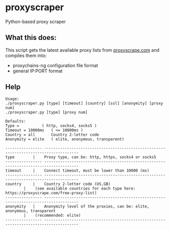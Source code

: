 # proxyscraper
Python-based proxy scraper

## What this does:
This script gets the latest available proxy lists from [proxyscrape.com](https://proxyscrape.com)
and compiles them into:
<ul>
	<li>proxychains-ng configuration file format</li>
	<li>general IP:PORT format</li>
</ul>

## Help
```
Usage:
./proxyscraper.py [type] [timeout] [country] [ssl] [anonymity] [proxy num]
./proxyscraper.py [type] [proxy num]

Defaults:
Type =			( http, socks4, socks5 )
Timeout = 10000ms	( <= 10000ms )
Country = all		Country 2-letter code
Anonymity = elite	( elite, anonymous, transparent)

---------------- -------------------------------------------------------------------------------------
type 		|	 Proxy type, can be: http, https, socks4 or socks5
---------------- -------------------------------------------------------------------------------------
timeout 	|	 Connect timeout, must be lower than 10000 (ms)
---------------- -------------------------------------------------------------------------------------
country 	|	 Country 2-letter code (US,GB)
		|	 (see available countries for each type here: https://proxyscrape.com/free-proxy-list)
---------------- -------------------------------------------------------------------------------------
anonymity 	|	 Anonymity level of the proxies, can be: elite, anonymous, transparent
		|	 (recommended: elite)
---------------- -------------------------------------------------------------------------------------
```

